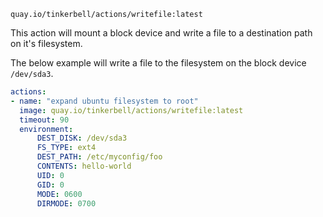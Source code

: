 ```
quay.io/tinkerbell/actions/writefile:latest
```

This action will mount a block device and write a file to a destination path on
it's filesystem.

The below example will write a file to the filesystem on the block device `/dev/sda3`.

```yaml
actions:
- name: "expand ubuntu filesystem to root"
  image: quay.io/tinkerbell/actions/writefile:latest
  timeout: 90
  environment:
      DEST_DISK: /dev/sda3
      FS_TYPE: ext4
      DEST_PATH: /etc/myconfig/foo
      CONTENTS: hello-world
      UID: 0
      GID: 0
      MODE: 0600
      DIRMODE: 0700
```

